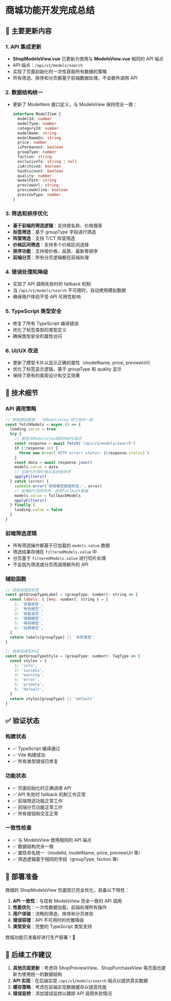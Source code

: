 # 商城功能开发完成总结

## 🎯 主要更新内容

### 1. API 集成更新
- **ShopModelsView.vue** 已更新为使用与 **ModelsView.vue** 相同的 API 端点
- API 端点：`/api/v1/models/search`
- 实现了页面初始化时一次性获取所有数据的策略
- 所有筛选、排序和分页都基于前端数据处理，不会额外调用 API

### 2. 数据结构统一
- 更新了 ModelItem 接口定义，与 ModelsView 保持完全一致：
  ```typescript
  interface ModelItem {
    modelId: number
    modelType: number
    categoryId: number
    modelName: string
    modelNameEn: string
    price: number
    isPermanent: boolean
    groupType: number
    faction: string
    exclusiveTo: string | null
    isArchived: boolean
    hasDiscount: boolean
    quality: number
    modelPath: string
    previewUrl: string
    previewOnline: boolean
    previewType: number
  }
  ```

### 3. 筛选和排序优化
- **基于前端的筛选逻辑**：支持按名称、价格搜索
- **标签筛选**：基于 groupType 字段进行筛选
- **阵营筛选**：支持 T/CT 阵营筛选
- **价格区间筛选**：支持多个价格区间选择
- **排序功能**：支持按价格、品质、最新等排序
- **前端分页**：所有分页逻辑都在前端处理

### 4. 错误处理和降级
- 实现了 API 调用失败时的 fallback 机制
- 当 `/api/v1/models/search` 不可用时，自动使用模拟数据
- 确保用户体验不受 API 可用性影响

### 5. TypeScript 类型安全
- 修复了所有 TypeScript 编译错误
- 优化了标签类型的类型定义
- 确保类型安全的属性访问

### 6. UI/UX 改进
- 更新了模型卡片以显示正确的属性（modelName, price, previewUrl）
- 优化了标签显示逻辑，基于 groupType 和 quality 显示
- 保持了原有的美观设计和交互效果

## 🔧 技术细节

### API 调用策略
```javascript
// 获取模型数据 - 与ModelsView API保持一致
const fetchModels = async () => {
  loading.value = true
  try {
    // 使用与ModelsView相同的API端点
    const response = await fetch('/api/v1/models/search')
    if (!response.ok) {
      throw new Error(`HTTP error! status: ${response.status}`)
    }
    const data = await response.json()
    models.value = data
    // 初始化时按价格从高到低排序
    applyFilters()
  } catch (error) {
    console.error('获取模型数据失败:', error)
    // 如果API调用失败，使用fallback数据
    models.value = fallbackModels
    applyFilters()
  } finally {
    loading.value = false
  }
}
```

### 前端筛选逻辑
- 所有筛选操作都基于已加载的 `models.value` 数据
- 筛选结果存储在 `filteredModels.value` 中
- 分页基于 `filteredModels.value` 进行切片处理
- 不会因为筛选或分页而调用额外的 API

### 辅助函数
```javascript
// 获取组类型标签
const getGroupTypeLabel = (groupType: number): string => {
  const labels: { [key: number]: string } = {
    1: '武器皮肤',
    2: '角色模型',
    3: '装备道具',
    4: '捐赠模型',
    5: '稀有模型',
    6: '经典模型',
  }
  return labels[groupType] || '未知类型'
}

// 获取组类型样式
const getGroupTypeStyle = (groupType: number): TagType => {
  const styles = {
    1: 'info',
    2: 'success',
    3: 'warning',
    4: 'error',
    5: 'primary',
    6: 'default',
  }
  return styles[groupType] || 'default'
}
```

## ✅ 验证状态

### 构建状态
- ✅ TypeScript 编译通过
- ✅ Vite 构建成功
- ✅ 所有类型错误已修复

### 功能状态
- ✅ 页面初始化时正确调用 API
- ✅ API 失败时 fallback 机制工作正常
- ✅ 前端筛选功能正常工作
- ✅ 前端分页功能正常工作
- ✅ 所有按钮和交互正常

### 一致性检查
- ✅ 与 ModelsView 使用相同的 API 端点
- ✅ 数据结构完全一致
- ✅ 属性命名统一（modelId, modelName, price, previewUrl 等）
- ✅ 筛选逻辑基于相同的字段（groupType, faction 等）

## 🚀 部署准备

商城的 ShopModelsView 页面现已完全优化，具备以下特性：

1. **API 一致性**：与现有 ModelsView 完全一致的 API 调用
2. **性能优化**：一次性数据加载，前端处理所有操作
3. **用户体验**：流畅的筛选、排序和分页体验
4. **错误容错**：API 不可用时的优雅降级
5. **类型安全**：完整的 TypeScript 类型支持

商城功能已准备好进行生产部署！🎉

## 📝 后续工作建议

1. **其他页面更新**：考虑将 ShopPreviewView、ShopPurchaseView 等页面也更新为使用统一的数据结构
2. **API 实现**：在后端实现 `/api/v1/models/search` 端点以提供真实数据
3. **缓存策略**：考虑在前端实现数据缓存以提高性能
4. **错误监控**：添加错误监控以跟踪 API 调用失败情况
